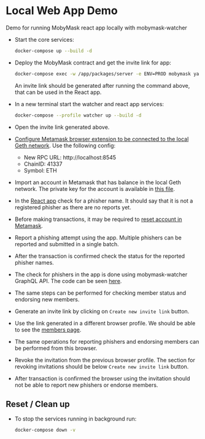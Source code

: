 # Local Web App Demo

Demo for running MobyMask react app locally with mobymask-watcher

* Start the core services:

  ```bash
  docker-compose up --build -d
  ```

* Deploy the MobyMask contract and get the invite link for app:

  ```bash
  docker-compose exec -w /app/packages/server -e ENV=PROD mobymask yarn start
  ```

  An invite link should be generated after running the command above, that can be used in the React app.

* In a new terminal start the watcher and react app services:

  ```bash
  docker-compose --profile watcher up --build -d
  ```

*  Open the invite link generated above.

* [Configure Metamask browser extension to be connected to the local Geth network](https://community.metamask.io/t/how-to-add-custom-networks-to-metamask-like-binance-and-polygon-matic/3634#how-to-add-a-custom-network-on-metamask-10). Use the following config:
  * New RPC URL: http://localhost:8545
  * ChainID: 41337
  * Symbol: ETH

* Import an account in Metamask that has balance in the local Geth network. The private key for the account is available in [this file](../geth/keys/0xDC7d7A8920C8Eecc098da5B7522a5F31509b5Bfc.prv).

* In the [React app](http://localhost:3000/#/members) check for a phisher name. It should say that it is not a registered phisher as there are no reports yet.

* Before making transactions, it may be required to [reset account in Metamask](https://metamask.zendesk.com/hc/en-us/articles/360015488891-How-to-reset-your-account).

* Report a phishing attempt using the app. Multiple phishers can be reported and submitted in a single batch.

* After the transaction is confirmed check the status for the reported phisher names.

* The check for phishers in the app is done using mobymask-watcher GraphQL API. The code can be seen [here](https://github.com/vulcanize/MobyMask/blob/use-laconic-watcher-as-hosted-index/packages/react-app/src/PhisherCheck.jsx#L30).

* The same steps can be performed for checking member status and endorsing new members.

* Generate an invite link by clicking on `Create new invite link` button.

* Use the link generated in a different browser profile. We should be able to see the [members page](http://localhost:3000/#/members).

* The same operations for reporting phishers and endorsing members can be performed from this browser.

* Revoke the invitation from the previous browser profile. The section for revoking invitations should be below `Create new invite link` button.

* After transaction is confirmed the browser using the invitation should not be able to report new phishers or endorse members.

## Reset / Clean up

* To stop the services running in background run:

  ```bash
  docker-compose down -v
  ```

